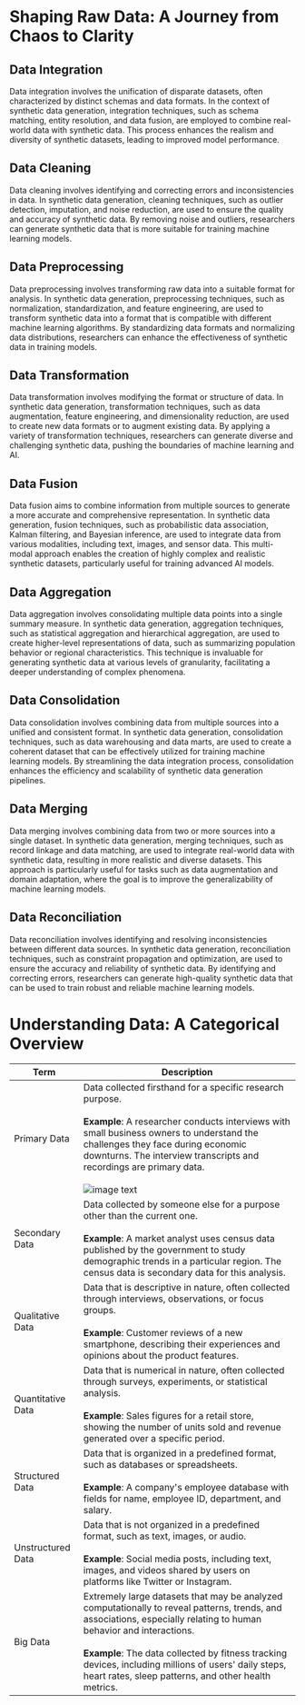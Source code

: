 # Shaping Raw Data: A Journey from Chaos to Clarity


## Data Integration

Data integration involves the unification of disparate datasets, often characterized by distinct schemas and data formats. In the context of synthetic data generation, integration techniques, such as schema matching, entity resolution, and data fusion, are employed to combine real-world data with synthetic data. This process enhances the realism and diversity of synthetic datasets, leading to improved model performance.


## Data Cleaning
Data cleaning involves identifying and correcting errors and inconsistencies in data. In synthetic data generation, cleaning techniques, such as outlier detection, imputation, and noise reduction, are used to ensure the quality and accuracy of synthetic data. By removing noise and outliers, researchers can generate synthetic data that is more suitable for training machine learning models.

## Data Preprocessing
Data preprocessing involves transforming raw data into a suitable format for analysis. In synthetic data generation, preprocessing techniques, such as normalization, standardization, and feature engineering, are used to transform synthetic data into a format that is compatible with different machine learning algorithms. By standardizing data formats and normalizing data distributions, researchers can enhance the effectiveness of synthetic data in training models.

## Data Transformation
Data transformation involves modifying the format or structure of data. In synthetic data generation, transformation techniques, such as data augmentation, feature engineering, and dimensionality reduction, are used to create new data formats or to augment existing data. By applying a variety of transformation techniques, researchers can generate diverse and challenging synthetic data, pushing the boundaries of machine learning and AI.

## Data Fusion
Data fusion aims to combine information from multiple sources to generate a more accurate and comprehensive representation. In synthetic data generation, fusion techniques, such as probabilistic data association, Kalman filtering, and Bayesian inference, are used to integrate data from various modalities, including text, images, and sensor data. This multi-modal approach enables the creation of highly complex and realistic synthetic datasets, particularly useful for training advanced AI models.

## Data Aggregation
Data aggregation involves consolidating multiple data points into a single summary measure. In synthetic data generation, aggregation techniques, such as statistical aggregation and hierarchical aggregation, are used to create higher-level representations of data, such as summarizing population behavior or regional characteristics. This technique is invaluable for generating synthetic data at various levels of granularity, facilitating a deeper understanding of complex phenomena.

## Data Consolidation
Data consolidation involves combining data from multiple sources into a unified and consistent format. In synthetic data generation, consolidation techniques, such as data warehousing and data marts, are used to create a coherent dataset that can be effectively utilized for training machine learning models. By streamlining the data integration process, consolidation enhances the efficiency and scalability of synthetic data generation pipelines.

## Data Merging
Data merging involves combining data from two or more sources into a single dataset. In synthetic data generation, merging techniques, such as record linkage and data matching, are used to integrate real-world data with synthetic data, resulting in more realistic and diverse datasets. This approach is particularly useful for tasks such as data augmentation and domain adaptation, where the goal is to improve the generalizability of machine learning models.

## Data Reconciliation
Data reconciliation involves identifying and resolving inconsistencies between different data sources. In synthetic data generation, reconciliation techniques, such as constraint propagation and optimization, are used to ensure the accuracy and reliability of synthetic data. By identifying and correcting errors, researchers can generate high-quality synthetic data that can be used to train robust and reliable machine learning models.



# Understanding Data: A Categorical Overview



| Term | Description |
|---|---|
| Primary Data | Data collected firsthand for a specific research purpose. <br><br>**Example**: A researcher conducts interviews with small business owners to understand the challenges they face during economic downturns. The interview transcripts and recordings are primary data. <br><br> ![image text](https://cloud.githubusercontent.com/assets/711743/25648417/57cd2c0c-2fe9-11e7-8753-b60ea2656faf.png)|
| Secondary Data | Data collected by someone else for a purpose other than the current one. <br><br>**Example**: A market analyst uses census data published by the government to study demographic trends in a particular region. The census data is secondary data for this analysis.|
| Qualitative Data | Data that is descriptive in nature, often collected through interviews, observations, or focus groups. <br><br>**Example**: Customer reviews of a new smartphone, describing their experiences and opinions about the product features.|
| Quantitative Data | Data that is numerical in nature, often collected through surveys, experiments, or statistical analysis. <br><br>**Example**: Sales figures for a retail store, showing the number of units sold and revenue generated over a specific period.|
| Structured Data | Data that is organized in a predefined format, such as databases or spreadsheets. <br><br>**Example**: A company's employee database with fields for name, employee ID, department, and salary.|
| Unstructured Data | Data that is not organized in a predefined format, such as text, images, or audio. <br><br>**Example**: Social media posts, including text, images, and videos shared by users on platforms like Twitter or Instagram.|
| Big Data | Extremely large datasets that may be analyzed computationally to reveal patterns, trends, and associations, especially relating to human behavior and interactions. <br><br>**Example**: The data collected by fitness tracking devices, including millions of users' daily steps, heart rates, sleep patterns, and other health metrics.|
